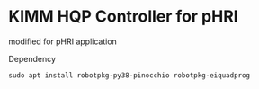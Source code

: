 # KIMM HQP Controller for pHRI

modified for pHRI application

Dependency

```sudo apt install robotpkg-py38-pinocchio robotpkg-eiquadprog ```

